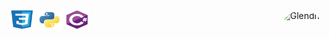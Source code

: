   <img align="center" alt="Glendha-CSS" height="30" width="40" src="https://raw.githubusercontent.com/devicons/devicon/master/icons/css3/css3-original.svg">
   <img align="center" alt="Glendha" height="30" width="40" src="https://raw.githubusercontent.com/devicons/devicon/master/icons/python/python-original.svg">
   <img align="center" alt="Glendha" height="30" width="40" src="https://raw.githubusercontent.com/devicons/devicon/master/icons/csharp/csharp-original.svg">
   <img align="right" alt="Glendha" height="150" style="border-radius:50px;" src="https://media.discordapp.net/attachments/639956127056134178/890373478988013628/Publicacoes_Instagram_1_1.png?width=676&height=676">
 </div>

<!---
Glenydev/Glenydev is a ✨ special ✨ repository because its `README.md` (this file) appears on your GitHub profile.
You can click the Preview link to take a look at your changes.
--->
